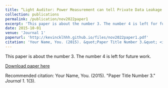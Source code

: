 ```yaml
---
title: “Light Auditor: Power Measurement can tell Private Data Leakage through IoT Covert Channels”
collection: publications
permalink: /publication/nov2022paper1
excerpt: 'This paper is about the number 3. The number 4 is left for future work.'
date: 2015-10-01
venue: 'Journal 1'
paperurl: 'http://kevincklhhh.github.io/files/nov2022paper1.pdf'
citation: 'Your Name, You. (2015). &quot;Paper Title Number 3.&quot; <i>Journal 1</i>. 1(3).'
---
```

This paper is about the number 3. The number 4 is left for future work.

[Download paper here](http://kevincklhhh.github.io/files/nov2022paper1.pdf)

Recommended citation: Your Name, You. (2015). "Paper Title Number 3." <i>Journal 1</i>. 1(3).
